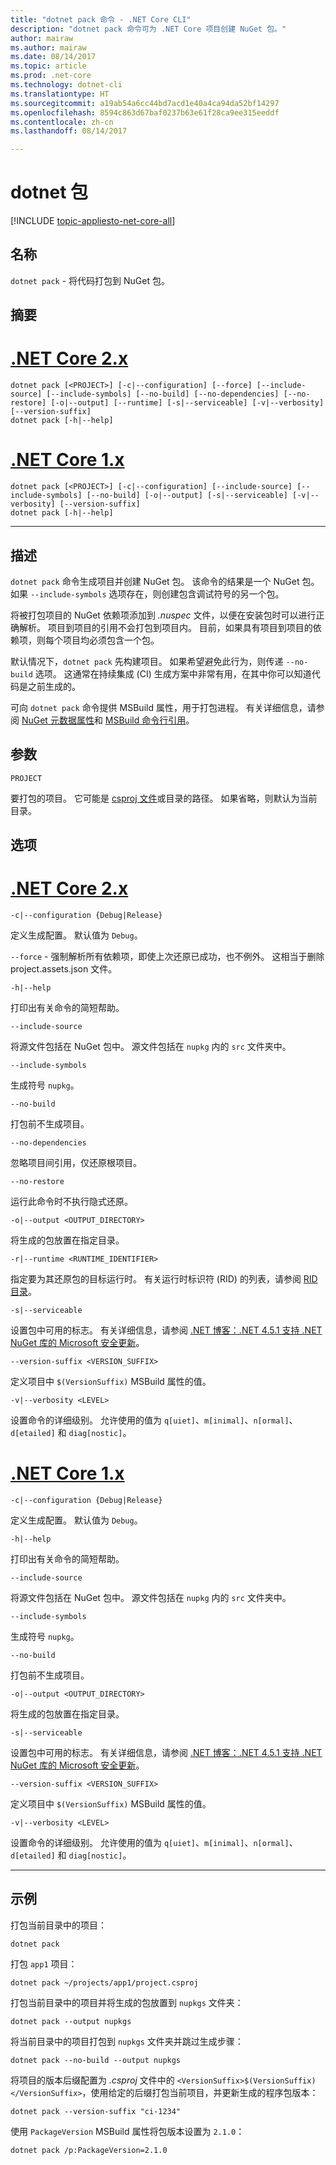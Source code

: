 ```yaml
---
title: "dotnet pack 命令 - .NET Core CLI"
description: "dotnet pack 命令可为 .NET Core 项目创建 NuGet 包。"
author: mairaw
ms.author: mairaw
ms.date: 08/14/2017
ms.topic: article
ms.prod: .net-core
ms.technology: dotnet-cli
ms.translationtype: HT
ms.sourcegitcommit: a19ab54a6cc44bd7acd1e40a4ca94da52bf14297
ms.openlocfilehash: 8594c863d67baf0237b63e61f28ca9ee315eeddf
ms.contentlocale: zh-cn
ms.lasthandoff: 08/14/2017

---
```

# <a name="dotnet-pack"></a>dotnet 包

[!INCLUDE [topic-appliesto-net-core-all](../../../includes/topic-appliesto-net-core-all.md)]

## <a name="name"></a>名称

`dotnet pack` - 将代码打包到 NuGet 包。

## <a name="synopsis"></a>摘要

# <a name="net-core-2xtabnetcore2x"></a>[.NET Core 2.x](#tab/netcore2x)

```
dotnet pack [<PROJECT>] [-c|--configuration] [--force] [--include-source] [--include-symbols] [--no-build] [--no-dependencies] [--no-restore] [-o|--output] [--runtime] [-s|--serviceable] [-v|--verbosity] [--version-suffix]
dotnet pack [-h|--help]
```

# <a name="net-core-1xtabnetcore1x"></a>[.NET Core 1.x](#tab/netcore1x)
```
dotnet pack [<PROJECT>] [-c|--configuration] [--include-source] [--include-symbols] [--no-build] [-o|--output] [-s|--serviceable] [-v|--verbosity] [--version-suffix]
dotnet pack [-h|--help]
```
---

## <a name="description"></a>描述

`dotnet pack` 命令生成项目并创建 NuGet 包。 该命令的结果是一个 NuGet 包。 如果 `--include-symbols` 选项存在，则创建包含调试符号的另一个包。

将被打包项目的 NuGet 依赖项添加到 *.nuspec* 文件，以便在安装包时可以进行正确解析。 项目到项目的引用不会打包到项目内。 目前，如果具有项目到项目的依赖项，则每个项目均必须包含一个包。

默认情况下，`dotnet pack` 先构建项目。 如果希望避免此行为，则传递 `--no-build` 选项。 这通常在持续集成 (CI) 生成方案中非常有用，在其中你可以知道代码是之前生成的。

可向 `dotnet pack` 命令提供 MSBuild 属性，用于打包进程。 有关详细信息，请参阅 [NuGet 元数据属性](csproj.md#nuget-metadata-properties)和 [MSBuild 命令行引用](/visualstudio/msbuild/msbuild-command-line-reference)。

## <a name="arguments"></a>参数

`PROJECT`

要打包的项目。 它可能是 [csproj 文件](csproj.md)或目录的路径。 如果省略，则默认为当前目录。

## <a name="options"></a>选项

# <a name="net-core-2xtabnetcore2x"></a>[.NET Core 2.x](#tab/netcore2x)

`-c|--configuration {Debug|Release}`

定义生成配置。 默认值为 `Debug`。

`--force` - 强制解析所有依赖项，即使上次还原已成功，也不例外。 这相当于删除 project.assets.json 文件。

`-h|--help`

打印出有关命令的简短帮助。

`--include-source`

将源文件包括在 NuGet 包中。 源文件包括在 `nupkg` 内的 `src` 文件夹中。

`--include-symbols`

生成符号 `nupkg`。

`--no-build`

打包前不生成项目。

`--no-dependencies`

忽略项目间引用，仅还原根项目。

`--no-restore`

运行此命令时不执行隐式还原。

`-o|--output <OUTPUT_DIRECTORY>`

将生成的包放置在指定目录。

`-r|--runtime <RUNTIME_IDENTIFIER>`

指定要为其还原包的目标运行时。 有关运行时标识符 (RID) 的列表，请参阅 [RID 目录](../rid-catalog.md)。

`-s|--serviceable`

设置包中可用的标志。 有关详细信息，请参阅 [.NET 博客：.NET 4.5.1 支持 .NET NuGet 库的 Microsoft 安全更新](https://aka.ms/nupkgservicing)。

`--version-suffix <VERSION_SUFFIX>`

定义项目中 `$(VersionSuffix)` MSBuild 属性的值。

`-v|--verbosity <LEVEL>`

设置命令的详细级别。 允许使用的值为 `q[uiet]`、`m[inimal]`、`n[ormal]`、`d[etailed]` 和 `diag[nostic]`。

# <a name="net-core-1xtabnetcore1x"></a>[.NET Core 1.x](#tab/netcore1x)

`-c|--configuration {Debug|Release}`

定义生成配置。 默认值为 `Debug`。

`-h|--help`

打印出有关命令的简短帮助。

`--include-source`

将源文件包括在 NuGet 包中。 源文件包括在 `nupkg` 内的 `src` 文件夹中。

`--include-symbols`

生成符号 `nupkg`。

`--no-build`

打包前不生成项目。

`-o|--output <OUTPUT_DIRECTORY>`

将生成的包放置在指定目录。

`-s|--serviceable`

设置包中可用的标志。 有关详细信息，请参阅 [.NET 博客：.NET 4.5.1 支持 .NET NuGet 库的 Microsoft 安全更新](https://aka.ms/nupkgservicing)。

`--version-suffix <VERSION_SUFFIX>`

定义项目中 `$(VersionSuffix)` MSBuild 属性的值。

`-v|--verbosity <LEVEL>`

设置命令的详细级别。 允许使用的值为 `q[uiet]`、`m[inimal]`、`n[ormal]`、`d[etailed]` 和 `diag[nostic]`。

---

## <a name="examples"></a>示例

打包当前目录中的项目：

`dotnet pack`

打包 `app1` 项目：

`dotnet pack ~/projects/app1/project.csproj`
    
打包当前目录中的项目并将生成的包放置到 `nupkgs` 文件夹：

`dotnet pack --output nupkgs`

将当前目录中的项目打包到 `nupkgs` 文件夹并跳过生成步骤：

`dotnet pack --no-build --output nupkgs`

将项目的版本后缀配置为 *.csproj* 文件中的 `<VersionSuffix>$(VersionSuffix)</VersionSuffix>`，使用给定的后缀打包当前项目，并更新生成的程序包版本：

`dotnet pack --version-suffix "ci-1234"`

使用 `PackageVersion` MSBuild 属性将包版本设置为 `2.1.0`：

`dotnet pack /p:PackageVersion=2.1.0`

